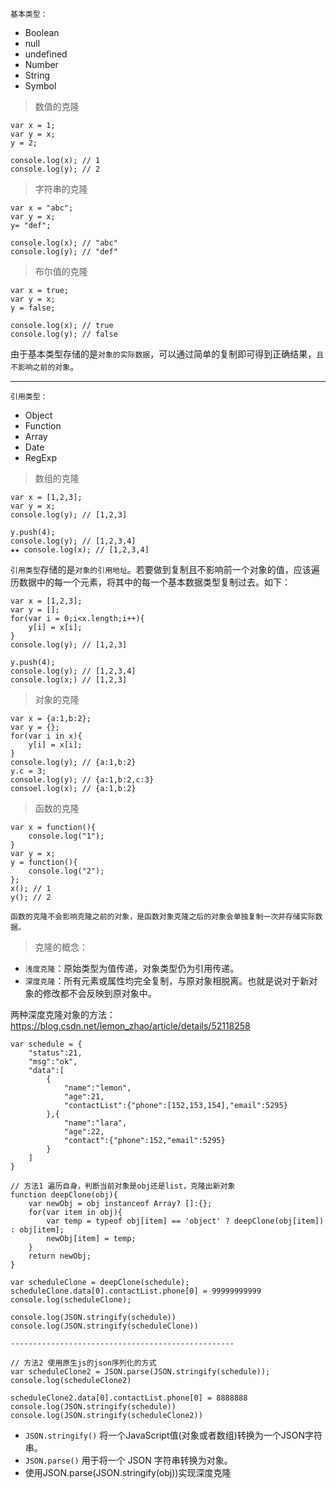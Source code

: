 `基本类型：`  
- Boolean
- null
- undefined
- Number
- String
- Symbol

> 数值的克隆  
```
var x = 1;
var y = x;
y = 2;

console.log(x); // 1
console.log(y); // 2
```

> 字符串的克隆
```
var x = "abc";
var y = x;
y= "def";

console.log(x); // "abc"
console.log(y); // "def"
```

> 布尔值的克隆
```
var x = true;
var y = x;
y = false;

console.log(x); // true
console.log(y); // false
```
由于基本类型存储的是`对象的实际数据`，可以通过简单的复制即可得到正确结果，`且不影响之前的对象`。

---
`引用类型：`
- Object
- Function
- Array
- Date
- RegExp

> 数组的克隆
```
var x = [1,2,3];
var y = x;
console.log(y); // [1,2,3]

y.push(4);
console.log(y); // [1,2,3,4]
★★ console.log(x); // [1,2,3,4]
```
`引用类型`存储的是`对象的引用地址`。若要做到复制且不影响前一个对象的值，应该遍历数据中的每一个元素，将其中的每一个基本数据类型复制过去。如下：
```
var x = [1,2,3];
var y = [];
for(var i = 0;i<x.length;i++){
    y[i] = x[i];
}
console.log(y); // [1,2,3]

y.push(4);
console.log(y); // [1,2,3,4]
console.log(x;) // [1,2,3]
```

> 对象的克隆
```
var x = {a:1,b:2};
var y = {};
for(var i in x){
    y[i] = x[i];
}
console.log(y); // {a:1,b:2}
y.c = 3;
console.log(y); // {a:1,b:2,c:3}
consoel.log(x); // {a:1,b:2}
```

> 函数的克隆
```
var x = function(){
    console.log("1");
}
var y = x;
y = function(){
    console.log("2");
};
x(); // 1
y(); // 2
```
`函数的克隆不会影响克隆之前的对象，是函数对象克隆之后的对象会单独复制一次并存储实际数据。`

> 克隆的概念：
- `浅度克隆`：原始类型为值传递，对象类型仍为引用传递。
- `深度克隆`：所有元素或属性均完全复制，与原对象相脱离。也就是说对于新对象的修改都不会反映到原对象中。

两种深度克隆对象的方法：  https://blog.csdn.net/lemon_zhao/article/details/52118258
```
var schedule = {
    "status":21,
    "msg":"ok",
    "data":[
        {
            "name":"lemon",
            "age":21,
            "contactList":{"phone":[152,153,154],"email":5295}
        },{
            "name":"lara",
            "age":22,
            "contact":{"phone":152,"email":5295}
        }
    ]
}

// 方法1 遍历自身，判断当前对象是obj还是list，克隆出新对象
function deepClone(obj){
    var newObj = obj instanceof Array? []:{};
    for(var item in obj){
        var temp = typeof obj[item] == 'object' ? deepClone(obj[item]) : obj[item];
        newObj[item] = temp;
    }
    return newObj;
}

var scheduleClone = deepClone(schedule);
scheduleClone.data[0].contactList.phone[0] = 99999999999
console.log(scheduleClone);

console.log(JSON.stringify(schedule))
console.log(JSON.stringify(scheduleClone))

--------------------------------------------------

// 方法2 使用原生js的json序列化的方式
var scheduleClone2 = JSON.parse(JSON.stringify(schedule));
console.log(scheduleClone2)

scheduleClone2.data[0].contactList.phone[0] = 8888888
console.log(JSON.stringify(schedule))
console.log(JSON.stringify(scheduleClone2))

```
- `JSON.stringify()` 将一个JavaScript值(对象或者数组)转换为一个JSON字符串。
- `JSON.parse()` 用于将一个 JSON 字符串转换为对象。
- 使用JSON.parse(JSON.stringify(obj))实现深度克隆